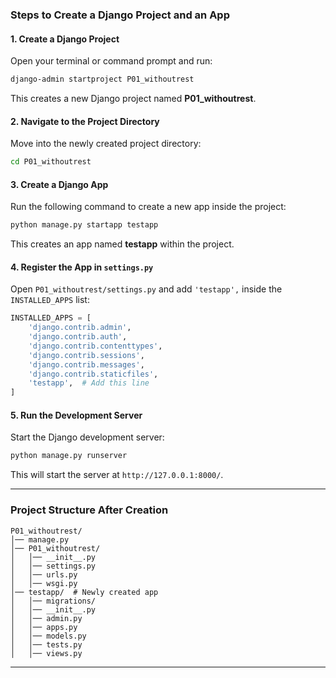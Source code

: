
### **Steps to Create a Django Project and an App**  

#### **1. Create a Django Project**  
Open your terminal or command prompt and run:  
```sh
django-admin startproject P01_withoutrest
```
This creates a new Django project named **P01_withoutrest**.  

#### **2. Navigate to the Project Directory**  
Move into the newly created project directory:  
```sh
cd P01_withoutrest
```

#### **3. Create a Django App**  
Run the following command to create a new app inside the project:  
```sh
python manage.py startapp testapp
```
This creates an app named **testapp** within the project.

#### **4. Register the App in `settings.py`**  
Open `P01_withoutrest/settings.py` and add `'testapp',` inside the `INSTALLED_APPS` list:  
```python
INSTALLED_APPS = [
    'django.contrib.admin',
    'django.contrib.auth',
    'django.contrib.contenttypes',
    'django.contrib.sessions',
    'django.contrib.messages',
    'django.contrib.staticfiles',
    'testapp',  # Add this line
]
```

#### **5. Run the Development Server**  
Start the Django development server:  
```sh
python manage.py runserver
```
This will start the server at `http://127.0.0.1:8000/`.  

---

### **Project Structure After Creation**  
```
P01_withoutrest/
│── manage.py
│── P01_withoutrest/
│   │── __init__.py
│   │── settings.py
│   │── urls.py
│   │── wsgi.py
│── testapp/  # Newly created app
│   │── migrations/
│   │── __init__.py
│   │── admin.py
│   │── apps.py
│   │── models.py
│   │── tests.py
│   │── views.py
```
---